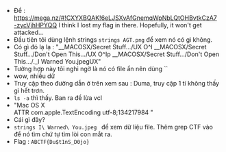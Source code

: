 - Đề : https://mega.nz/#!CXYXBQAK!6eLJSXvAfGnemqWpNbLQtOHBvtkCzA7-zycVjhHPYQQ I think I lost my flag in there. Hopefully, it won't get attacked...
- Đầu tiên tôi dùng lệnh strings `strings AGT.png` để xem nó có gì không.
- Có gì đó lạ lạ : "__MACOSX/Secret Stuff.../UX
 O^I
__MACOSX/Secret Stuff.../Don't Open This.../UX
        O^Ip
__MACOSX/Secret Stuff.../Don't Open This.../._I Warned You.jpegUX"
- Tường hợp này tôi nghi ngờ là nó có file ẩn nên dùng ``
- wow, nhiều dữ
- Truy cập theo đường dẫn ở trên xem sau : Duma, truy cập 1 tí không thấy gì hết trơn.
- `ls -a` thì thấy. Ban ra đề lừa vcl
- "Mac OS X        
ATTR
com.apple.TextEncoding
utf-8;134217984
"
- Cái gì đây? 
- `strings I\ Warned\ You.jpeg ` để xem dữ liệu file. Thêm grep CTF vào để nó tìm chứ tự tìm lòi con mắt ra.
- Flag : `ABCTF{Du$t1nS_D0jo}`